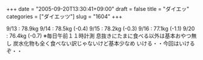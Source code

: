 +++
date = "2005-09-20T13:30:41+09:00"
draft = false
title = "ダイエッ"
categories = ["ダイエッツ"]
slug = "1604"
+++

9/13 : 78.9kg
9/14 : 78.5kg (-0.4)
9/15 : 78.2kg (-0.3)
9/16 : 77.1kg (-1.1)
9/20 : 76.4kg (-0.7)
※毎日午前１１時計測
息抜きにたまに食べる以外は基本おやつ無し
炭水化物も全く食べない訳じゃないけど基本少なめ
いける・・今回はいけるぞ・・
